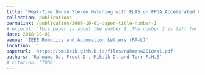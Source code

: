 ```yaml
---
title: "Real-Time Dense Stereo Matching with ELAS on FPGA Accelerated Embedded Devices"
collection: publications
permalink: /publication/2009-10-01-paper-title-number-1
# excerpt: 'This paper is about the number 1. The number 2 is left for future work.'
date: 2018-10-01
venue: 'IEEE Robotics and Automation Letters (RA-L)'
location: ''
paperurl: 'https://omiksik.github.io/files/rahmana2018ral.pdf'
authors: 'Rahnama O., Frost D., Miksik O. and Torr P.H.S'
# citation: 'TODO'
---
```

